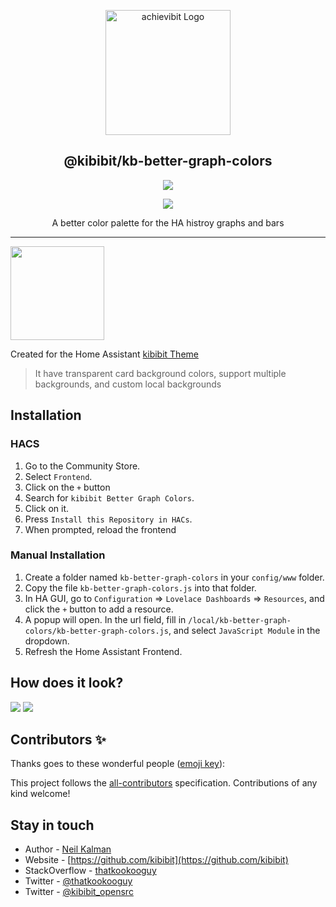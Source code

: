 <p align="center">
  <a href="https://github.com/Kibibit/kb-better-graph-colors/" target="blank"><img src="https://thatkookooguy.github.io/https-assets/screenshots/kb-better-graph-colors-logo.png" width="200" alt="achievibit Logo" />
  </a>
  <h2 align="center">
    @kibibit/kb-better-graph-colors
  </h2>
</p>
<p align="center">
  <a href="https://www.npmjs.com/package/@kibibit/kb-better-graph-colors"><img src="https://img.shields.io/npm/v/@kibibit/kb-better-graph-colors/latest.svg?style=for-the-badge&logo=npm&color=CB3837"></a>
</p>
<p align="center">
  <a href="https://github.com/custom-components/hacs"><img src="https://img.shields.io/badge/HACS-Default-orange.svg"></a>
    <!-- ALL-CONTRIBUTORS-BADGE:START - Do not remove or modify this section -->
<!-- ALL-CONTRIBUTORS-BADGE:END -->
</p>
<p align="center">
  A better color palette for the HA histroy graphs and bars
</p>
<hr>
<img src="https://thatkookooguy.github.io/https-assets/hassio-theme-logo.png" width=150>

Created for the Home Assistant [kibibit Theme](https://github.com/kibibit/hass-kibibit-theme)
> It have transparent card background colors, support multiple backgrounds, and custom local backgrounds

## Installation
### HACS

1. Go to the Community Store.
2. Select `Frontend`.
3. Click on the `+` button
4. Search for `kibibit Better Graph Colors`.
5. Click on it.
6. Press `Install this Repository in HACs`.
7. When prompted, reload the frontend

### Manual Installation

1. Create a folder named `kb-better-graph-colors` in your `config/www` folder.
2. Copy the file `kb-better-graph-colors.js` into that folder.
3. In HA GUI, go to `Configuration` => `Lovelace Dashboards` => `Resources`, and click the `+` button to add a resource.
4. A popup will open. In the url field, fill in `/local/kb-better-graph-colors/kb-better-graph-colors.js`, and select `JavaScript Module` in the dropdown.
5. Refresh the Home Assistant Frontend.

## How does it look?
![](https://thatkookooguy.github.io/https-assets/screenshots/kb-better-graph-colors-example.png)
![](https://thatkookooguy.github.io/https-assets/screenshots/kb-better-graph-colors-example2.png)

## Contributors ✨

Thanks goes to these wonderful people ([emoji key](https://allcontributors.org/docs/en/emoji-key)):
<!-- ALL-CONTRIBUTORS-LIST:START - Do not remove or modify this section -->
<!-- prettier-ignore-start -->
<!-- markdownlint-disable -->
<!-- markdownlint-restore -->
<!-- prettier-ignore-end -->

<!-- ALL-CONTRIBUTORS-LIST:END -->

This project follows the [all-contributors](https://github.com/all-contributors/all-contributors) specification. Contributions of any kind welcome!

## Stay in touch

- Author - [Neil Kalman](https://github.com/thatkookooguy)
- Website - [https://github.com/kibibit](https://github.com/kibibit)
- StackOverflow - [thatkookooguy](https://stackoverflow.com/users/1788884/thatkookooguy)
- Twitter - [@thatkookooguy](https://twitter.com/thatkookooguy)
- Twitter - [@kibibit_opensrc](https://twitter.com/kibibit_opensrc)
